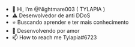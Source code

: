 - 👋 Hi, I’m @Nightmare003 ( TYLAPIA )
- ⚠️ Desenvolvedor de anti DDoS 
- ⭐ Buscando aprender e ter mais conhecimento
- 🥶 Desenvolvendo por amor
- 📫 How to reach me Tylapia#6723

<!---
Nightmare003/Nightmare003 is a ✨ special ✨ repository because its `README.md` (this file) appears on your GitHub profile.
You can click the Preview link to take a look at your changes.
--->
